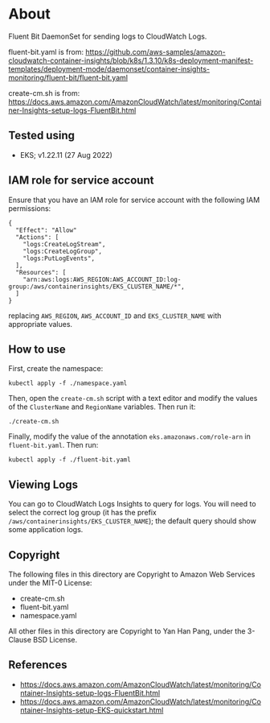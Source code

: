 # About

Fluent Bit DaemonSet for sending logs to CloudWatch Logs.

fluent-bit.yaml is from: https://github.com/aws-samples/amazon-cloudwatch-container-insights/blob/k8s/1.3.10/k8s-deployment-manifest-templates/deployment-mode/daemonset/container-insights-monitoring/fluent-bit/fluent-bit.yaml

create-cm.sh is from: https://docs.aws.amazon.com/AmazonCloudWatch/latest/monitoring/Container-Insights-setup-logs-FluentBit.html


## Tested using

- EKS; v1.22.11 (27 Aug 2022)


## IAM role for service account

Ensure that you have an IAM role for service account with the following IAM permissions:
```
{
  "Effect": "Allow"
  "Actions": [
    "logs:CreateLogStream",
    "logs:CreateLogGroup",
    "logs:PutLogEvents",
  ],
  "Resources": [
    "arn:aws:logs:AWS_REGION:AWS_ACCOUNT_ID:log-group:/aws/containerinsights/EKS_CLUSTER_NAME/*",
  ]
}
```

replacing `AWS_REGION`, `AWS_ACCOUNT_ID` and `EKS_CLUSTER_NAME` with appropriate values.


## How to use

First, create the namespace:
```
kubectl apply -f ./namespace.yaml
```

Then, open the `create-cm.sh` script with a text editor and modify the values of the `ClusterName` and `RegionName` variables. Then run it:
```
./create-cm.sh
```

Finally, modify the value of the annotation `eks.amazonaws.com/role-arn` in `fluent-bit.yaml`. Then run:
```
kubectl apply -f ./fluent-bit.yaml
```


## Viewing Logs

You can go to CloudWatch Logs Insights to query for logs. You will need to select the correct log group (it has the prefix `/aws/containerinsights/EKS_CLUSTER_NAME`); the default query should show some application logs.


## Copyright

The following files in this directory are Copyright to Amazon Web Services under the MIT-0 License:

- create-cm.sh
- fluent-bit.yaml
- namespace.yaml

All other files in this directory are Copyright to Yan Han Pang, under the 3-Clause BSD License.


## References

- https://docs.aws.amazon.com/AmazonCloudWatch/latest/monitoring/Container-Insights-setup-logs-FluentBit.html
- https://docs.aws.amazon.com/AmazonCloudWatch/latest/monitoring/Container-Insights-setup-EKS-quickstart.html
